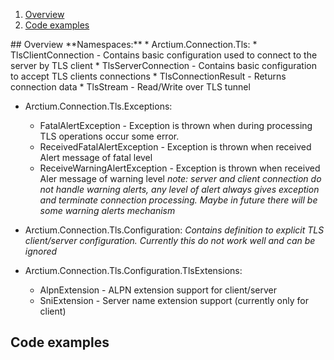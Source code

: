 1. [ Overview ](#overview)
2. [ Code examples ](#codeexamples)
<a name="overview"/>
## Overview
**Namespaces:**
* Arctium.Connection.Tls:
  * TlsClientConnection - Contains basic configuration used to connect to the server by TLS client
  * TlsServerConnection - Contains basic configuration to accept TLS clients connections 
  * TlsConnectionResult - Returns connection data
  * TlsStream - Read/Write over TLS tunnel

* Arctium.Connection.Tls.Exceptions:
  * FatalAlertException - Exception is thrown when during processing TLS operations occur some error.
  * ReceivedFatalAlertException - Exception is thrown when received Alert message of fatal level
  * ReceiveWarningAlertException - Exception is thrown when received Aler message of warning level
  *note: server and client connection do not handle warning alerts, any level of alert always gives exception and terminate connection processing. Maybe in future there will be some warning alerts mechanism*

* Arctium.Connection.Tls.Configuration:
  *Contains definition to explicit TLS client/server configuration. Currently this do not work well and can be ignored*
* Arctium.Connection.Tls.Configuration.TlsExtensions:
  * AlpnExtension - ALPN extension support for client/server
  * SniExtension - Server name extension support (currently only for client)

<a name="codeexamples"/>

## Code examples


